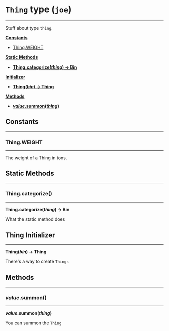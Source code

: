 # `Thing` type (`joe`)
---

Stuff about type `thing`.

**[Constants](#constants)**

- [Thing.WEIGHT](#constant.WEIGHT)

**[Static Methods](#statics)**

- [**Thing.categorize(*thing*) → Bin**](#static.categorize)

**[Initializer](#init)**

- [**Thing(*bin*) → Thing**](#init)

**[Methods](#methods)**

- [***value*.summon(*thing*)**](#method.summon)


<h2 id="constants">Constants</h2>

---

<span id="constant.WEIGHT"> </span>

### Thing.WEIGHT

---

The weight of a Thing in tons.


<h2 id="statics">Static Methods</h2>

---

<span id="static.categorize"> </span>

### Thing.categorize()

---

**Thing.categorize(*thing*) → Bin**

What the static method does



<h2 id="init">Thing Initializer</h2>

---

**Thing(*bin*) → Thing**

There's a way to create `Things`

<h2 id="methods">Methods</h2>

---

<span id="method.summon"> </span>

### *value*.summon()

---

***value*.summon(*thing*)**

You can summon the `Thing`


